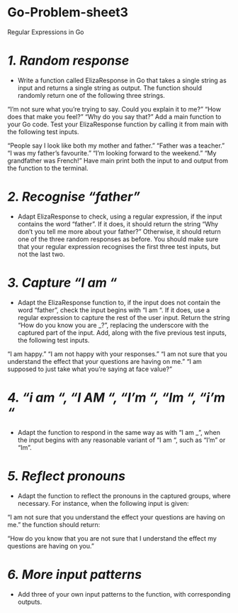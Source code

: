 # Go-Problem-sheet3
Regular Expressions in Go

# *1. Random response* #

* Write a function called ElizaResponse in Go that takes a single string as input and returns a single string as output. The function should randomly return one of the following three strings.

“I’m not sure what you’re trying to say. Could you explain it to me?”
“How does that make you feel?”
“Why do you say that?”
Add a main function to your Go code. Test your ElizaResponse function by calling it from main with the following test inputs.

“People say I look like both my mother and father.”
“Father was a teacher.”
“I was my father’s favourite.”
“I’m looking forward to the weekend.”
“My grandfather was French!”
Have main print both the input to and output from the function to the terminal.

# *2. Recognise “father”* #

* Adapt ElizaResponse to check, using a regular expression, if the input contains the word “father”. If it does, it should return the string “Why don’t you tell me more about your father?” Otherwise, it should return one of the three random responses as before. You should make sure that your regular expression recognises the first three test inputs, but not the last two.

# *3. Capture “I am “* #

* Adapt the ElizaResponse function to, if the input does not contain the word “father”, check the input begins with “I am “. If it does, use a regular expression to capture the rest of the user input. Return the string “How do you know you are _?”, replacing the underscore with the captured part of the input. Add, along with the five previous test inputs, the following test inputs.

“I am happy.”
“I am not happy with your responses.”
“I am not sure that you understand the effect that your questions are having on me.”
“I am supposed to just take what you’re saying at face value?”
# *4. “i am “, “I AM “, “I’m “, “Im “, “i’m “* #

* Adapt the function to respond in the same way as with “I am _”, when the input begins with any reasonable variant of “I am “, such as “I’m” or “Im”.

# *5. Reflect pronouns* #

* Adapt the function to reflect the pronouns in the captured groups, where necessary. For instance, when the following input is given:

“I am not sure that you understand the effect your questions are having on me.”
the function should return:

“How do you know that you are not sure that I understand the effect my questions are having on you.”
# *6. More input patterns* #

* Add three of your own input patterns to the function, with corresponding outputs.


